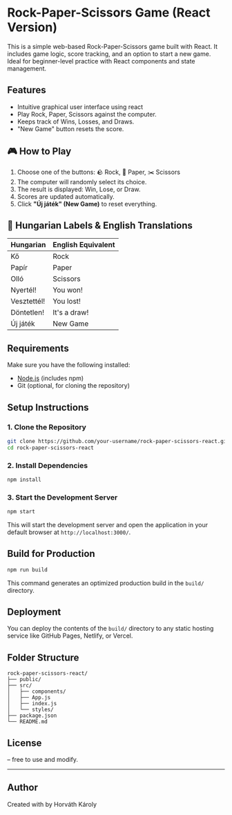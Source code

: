 # Rock-Paper-Scissors Game (React Version)

This is a simple web-based Rock-Paper-Scissors game built with React. It includes game logic, score tracking, and an option to start a new game. Ideal for beginner-level practice with React components and state management.

## Features

- Intuitive graphical user interface using react
- Play Rock, Paper, Scissors against the computer.
- Keeps track of Wins, Losses, and Draws.
- "New Game" button resets the score.

## 🎮 How to Play

1. Choose one of the buttons: 🪨 Rock, 📄 Paper, ✂️ Scissors
2. The computer will randomly select its choice.
3. The result is displayed: Win, Lose, or Draw.
4. Scores are updated automatically.
5. Click **"Új játék" (New Game)** to reset everything.

## 💬 Hungarian Labels & English Translations

| Hungarian         | English Equivalent     |
|-------------------|------------------------|
| Kő                | Rock                   |
| Papír             | Paper                  |
| Olló              | Scissors               |
| Nyertél!          | You won!               |
| Vesztettél!       | You lost!              |
| Döntetlen!        | It's a draw!           |
| Új játék          | New Game               |

## Requirements

Make sure you have the following installed:

- [Node.js](https://nodejs.org/) (includes npm)
- Git (optional, for cloning the repository)

## Setup Instructions

### 1. Clone the Repository

```bash
git clone https://github.com/your-username/rock-paper-scissors-react.git
cd rock-paper-scissors-react
```

### 2. Install Dependencies

```bash
npm install
```

### 3. Start the Development Server

```bash
npm start
```

This will start the development server and open the application in your default browser at `http://localhost:3000/`.

## Build for Production

```bash
npm run build
```

This command generates an optimized production build in the `build/` directory.

## Deployment

You can deploy the contents of the `build/` directory to any static hosting service like GitHub Pages, Netlify, or Vercel.

## Folder Structure

```
rock-paper-scissors-react/
├── public/
├── src/
│   ├── components/
│   ├── App.js
│   ├── index.js
│   └── styles/
├── package.json
└── README.md
```

## License

– free to use and modify.

---

## Author

Created with by Horváth Károly